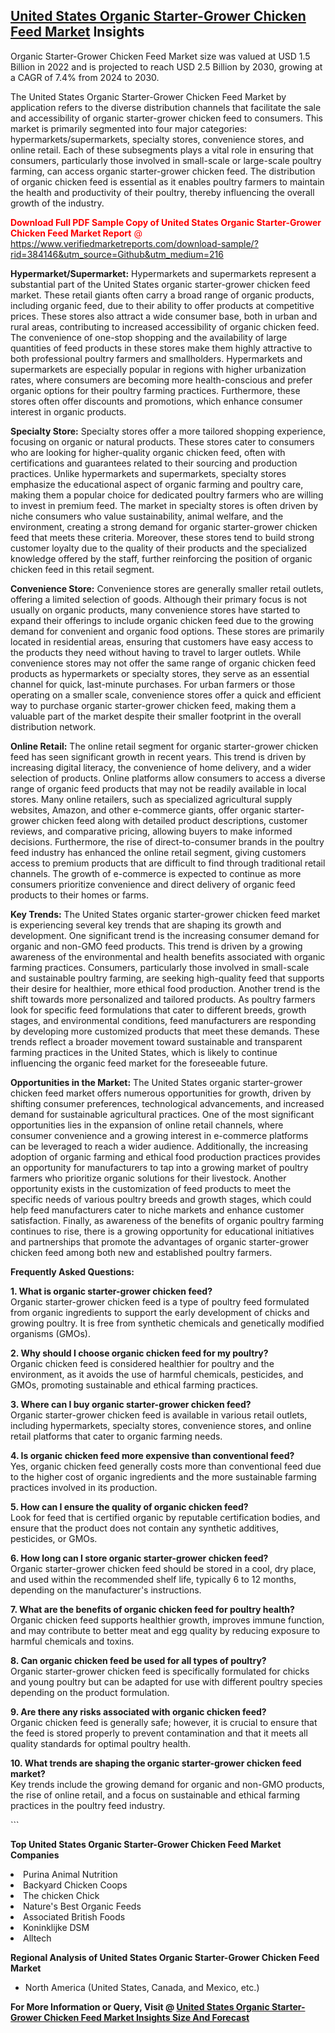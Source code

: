 <h2><a href="https://www.verifiedmarketreports.com/download-sample/?rid=384146&amp;utm_source=Github&amp;utm_medium=216" target="_blank">United States Organic Starter-Grower Chicken Feed Market</a> Insights</h2><p>Organic Starter-Grower Chicken Feed Market size was valued at USD 1.5 Billion in 2022 and is projected to reach USD 2.5 Billion by 2030, growing at a CAGR of 7.4% from 2024 to 2030.</p><p><p>The United States Organic Starter-Grower Chicken Feed Market by application refers to the diverse distribution channels that facilitate the sale and accessibility of organic starter-grower chicken feed to consumers. This market is primarily segmented into four major categories: hypermarkets/supermarkets, specialty stores, convenience stores, and online retail. Each of these subsegments plays a vital role in ensuring that consumers, particularly those involved in small-scale or large-scale poultry farming, can access organic starter-grower chicken feed. The distribution of organic chicken feed is essential as it enables poultry farmers to maintain the health and productivity of their poultry, thereby influencing the overall growth of the industry.</p><p><p><span class=""><span style="color: #ff0000;"><strong>Download Full PDF Sample Copy of United States Organic Starter-Grower Chicken Feed Market Report</strong> @ </span><a href="https://www.verifiedmarketreports.com/download-sample/?rid=384146&amp;utm_source=Github&amp;utm_medium=216" target="_blank">https://www.verifiedmarketreports.com/download-sample/?rid=384146&amp;utm_source=Github&amp;utm_medium=216</a></span></p></p><p><strong>Hypermarket/Supermarket:</strong> Hypermarkets and supermarkets represent a substantial part of the United States organic starter-grower chicken feed market. These retail giants often carry a broad range of organic products, including organic feed, due to their ability to offer products at competitive prices. These stores also attract a wide consumer base, both in urban and rural areas, contributing to increased accessibility of organic chicken feed. The convenience of one-stop shopping and the availability of large quantities of feed products in these stores make them highly attractive to both professional poultry farmers and smallholders. Hypermarkets and supermarkets are especially popular in regions with higher urbanization rates, where consumers are becoming more health-conscious and prefer organic options for their poultry farming practices. Furthermore, these stores often offer discounts and promotions, which enhance consumer interest in organic products.<p><strong>Specialty Store:</strong> Specialty stores offer a more tailored shopping experience, focusing on organic or natural products. These stores cater to consumers who are looking for higher-quality organic chicken feed, often with certifications and guarantees related to their sourcing and production practices. Unlike hypermarkets and supermarkets, specialty stores emphasize the educational aspect of organic farming and poultry care, making them a popular choice for dedicated poultry farmers who are willing to invest in premium feed. The market in specialty stores is often driven by niche consumers who value sustainability, animal welfare, and the environment, creating a strong demand for organic starter-grower chicken feed that meets these criteria. Moreover, these stores tend to build strong customer loyalty due to the quality of their products and the specialized knowledge offered by the staff, further reinforcing the position of organic chicken feed in this retail segment.<p><strong>Convenience Store:</strong> Convenience stores are generally smaller retail outlets, offering a limited selection of goods. Although their primary focus is not usually on organic products, many convenience stores have started to expand their offerings to include organic chicken feed due to the growing demand for convenient and organic food options. These stores are primarily located in residential areas, ensuring that customers have easy access to the products they need without having to travel to larger outlets. While convenience stores may not offer the same range of organic chicken feed products as hypermarkets or specialty stores, they serve as an essential channel for quick, last-minute purchases. For urban farmers or those operating on a smaller scale, convenience stores offer a quick and efficient way to purchase organic starter-grower chicken feed, making them a valuable part of the market despite their smaller footprint in the overall distribution network.<p><strong>Online Retail:</strong> The online retail segment for organic starter-grower chicken feed has seen significant growth in recent years. This trend is driven by increasing digital literacy, the convenience of home delivery, and a wider selection of products. Online platforms allow consumers to access a diverse range of organic feed products that may not be readily available in local stores. Many online retailers, such as specialized agricultural supply websites, Amazon, and other e-commerce giants, offer organic starter-grower chicken feed along with detailed product descriptions, customer reviews, and comparative pricing, allowing buyers to make informed decisions. Furthermore, the rise of direct-to-consumer brands in the poultry feed industry has enhanced the online retail segment, giving customers access to premium products that are difficult to find through traditional retail channels. The growth of e-commerce is expected to continue as more consumers prioritize convenience and direct delivery of organic feed products to their homes or farms.<p><strong>Key Trends:</strong> The United States organic starter-grower chicken feed market is experiencing several key trends that are shaping its growth and development. One significant trend is the increasing consumer demand for organic and non-GMO feed products. This trend is driven by a growing awareness of the environmental and health benefits associated with organic farming practices. Consumers, particularly those involved in small-scale and sustainable poultry farming, are seeking high-quality feed that supports their desire for healthier, more ethical food production. Another trend is the shift towards more personalized and tailored products. As poultry farmers look for specific feed formulations that cater to different breeds, growth stages, and environmental conditions, feed manufacturers are responding by developing more customized products that meet these demands. These trends reflect a broader movement toward sustainable and transparent farming practices in the United States, which is likely to continue influencing the organic feed market for the foreseeable future.<p><strong>Opportunities in the Market:</strong> The United States organic starter-grower chicken feed market offers numerous opportunities for growth, driven by shifting consumer preferences, technological advancements, and increased demand for sustainable agricultural practices. One of the most significant opportunities lies in the expansion of online retail channels, where consumer convenience and a growing interest in e-commerce platforms can be leveraged to reach a wider audience. Additionally, the increasing adoption of organic farming and ethical food production practices provides an opportunity for manufacturers to tap into a growing market of poultry farmers who prioritize organic solutions for their livestock. Another opportunity exists in the customization of feed products to meet the specific needs of various poultry breeds and growth stages, which could help feed manufacturers cater to niche markets and enhance customer satisfaction. Finally, as awareness of the benefits of organic poultry farming continues to rise, there is a growing opportunity for educational initiatives and partnerships that promote the advantages of organic starter-grower chicken feed among both new and established poultry farmers.<p><strong>Frequently Asked Questions:</strong></p><p><strong>1. What is organic starter-grower chicken feed?</strong><br> Organic starter-grower chicken feed is a type of poultry feed formulated from organic ingredients to support the early development of chicks and growing poultry. It is free from synthetic chemicals and genetically modified organisms (GMOs).</p><p><strong>2. Why should I choose organic chicken feed for my poultry?</strong><br> Organic chicken feed is considered healthier for poultry and the environment, as it avoids the use of harmful chemicals, pesticides, and GMOs, promoting sustainable and ethical farming practices.</p><p><strong>3. Where can I buy organic starter-grower chicken feed?</strong><br> Organic starter-grower chicken feed is available in various retail outlets, including hypermarkets, specialty stores, convenience stores, and online retail platforms that cater to organic farming needs.</p><p><strong>4. Is organic chicken feed more expensive than conventional feed?</strong><br> Yes, organic chicken feed generally costs more than conventional feed due to the higher cost of organic ingredients and the more sustainable farming practices involved in its production.</p><p><strong>5. How can I ensure the quality of organic chicken feed?</strong><br> Look for feed that is certified organic by reputable certification bodies, and ensure that the product does not contain any synthetic additives, pesticides, or GMOs.</p><p><strong>6. How long can I store organic starter-grower chicken feed?</strong><br> Organic starter-grower chicken feed should be stored in a cool, dry place, and used within the recommended shelf life, typically 6 to 12 months, depending on the manufacturer's instructions.</p><p><strong>7. What are the benefits of organic chicken feed for poultry health?</strong><br> Organic chicken feed supports healthier growth, improves immune function, and may contribute to better meat and egg quality by reducing exposure to harmful chemicals and toxins.</p><p><strong>8. Can organic chicken feed be used for all types of poultry?</strong><br> Organic starter-grower chicken feed is specifically formulated for chicks and young poultry but can be adapted for use with different poultry species depending on the product formulation.</p><p><strong>9. Are there any risks associated with organic chicken feed?</strong><br> Organic chicken feed is generally safe; however, it is crucial to ensure that the feed is stored properly to prevent contamination and that it meets all quality standards for optimal poultry health.</p><p><strong>10. What trends are shaping the organic starter-grower chicken feed market?</strong><br> Key trends include the growing demand for organic and non-GMO products, the rise of online retail, and a focus on sustainable and ethical farming practices in the poultry feed industry.</p>```</p><p><strong>Top United States Organic Starter-Grower Chicken Feed Market Companies</strong></p><div data-test-id=""><p><li>Purina Animal Nutrition</li><li> Backyard Chicken Coops</li><li> The chicken Chick</li><li> Nature's Best Organic Feeds</li><li> Associated British Foods</li><li> Koninklijke DSM</li><li> Alltech</li></p><div><strong>Regional Analysis of&nbsp;United States Organic Starter-Grower Chicken Feed Market</strong></div><ul><li dir="ltr"><p dir="ltr">North America&nbsp;(United States, Canada, and Mexico, etc.)</p></li></ul><p><strong>For More Information or Query, Visit @&nbsp;</strong><strong><a href="https://www.verifiedmarketreports.com/product/organic-starter-grower-chicken-feed-market/?utm_source=Github&amp;utm_medium=216" target="_blank">United States Organic Starter-Grower Chicken Feed Market Insights Size And Forecast</a></strong></p></div>
